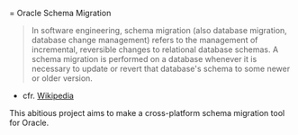 = Oracle Schema Migration

> In software engineering, schema migration (also database migration, database change management) refers to the management of incremental, reversible changes to relational database schemas. A schema migration is performed on a database whenever it is necessary to update or revert that database's schema to some newer or older version.
  - cfr. [Wikipedia](https://en.wikipedia.org/wiki/Schema_migration)

This abitious project aims to make a cross-platform schema migration tool for Oracle.